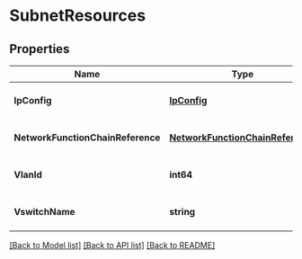 # SubnetResources

## Properties
Name | Type | Description | Notes
------------ | ------------- | ------------- | -------------
**IpConfig** | [**IpConfig**](ip_config.md) |  | [optional] [default to null]
**NetworkFunctionChainReference** | [**NetworkFunctionChainReference**](network_function_chain_reference.md) |  | [optional] [default to null]
**VlanId** | **int64** |  | [optional] [default to null]
**VswitchName** | **string** |  | [optional] [default to null]

[[Back to Model list]](../README.md#documentation-for-models) [[Back to API list]](../README.md#documentation-for-api-endpoints) [[Back to README]](../README.md)
